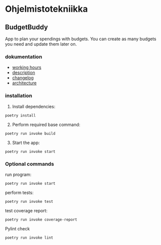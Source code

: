 # Ohjelmistotekniikka

## BudgetBuddy

App to plan your spendings with budgets. You can create as many budgets you need and update them later on. 

### dokumentation

- [working hours](https://github.com/eveliinaalikoski/ohte-harjoitustyo/blob/master/dokumentaatio/tyoaikakirjanpito.md)
- [description](https://github.com/eveliinaalikoski/ohte-harjoitustyo/blob/master/dokumentaatio/vaatimusmaarittely.md)
- [changelog](https://github.com/eveliinaalikoski/ohte-harjoitustyo/blob/master/dokumentaatio/changelog.md)
- [architecture](https://github.com/eveliinaalikoski/ohte-harjoitustyo/blob/master/dokumentaatio/arkkitehtuuri.md)

### installation

1. Install dependencies:

```poetry install```

2. Perform required base command:

```poetry run invoke build```

3. Start the app:

```poetry run invoke start```

### Optional commands

run program:

```poetry run invoke start```

perform tests:

```poetry run invoke test```

test coverage report:

```poetry run invoke coverage-report```

Pylint check

```poetry run invoke lint```
